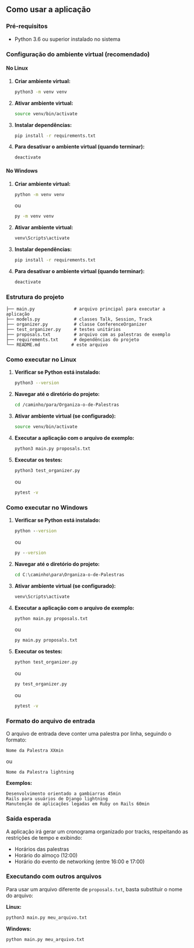 ## Como usar a aplicação

### Pré-requisitos
- Python 3.6 ou superior instalado no sistema

### Configuração do ambiente virtual (recomendado)

#### No Linux

1. **Criar ambiente virtual:**
   ```bash
   python3 -m venv venv
   ```

2. **Ativar ambiente virtual:**
   ```bash
   source venv/bin/activate
   ```

3. **Instalar dependências:**
   ```bash
   pip install -r requirements.txt
   ```

4. **Para desativar o ambiente virtual (quando terminar):**
   ```bash
   deactivate
   ```

#### No Windows

1. **Criar ambiente virtual:**
   ```cmd
   python -m venv venv
   ```
   ou
   ```cmd
   py -m venv venv
   ```

2. **Ativar ambiente virtual:**
   ```cmd
   venv\Scripts\activate
   ```

3. **Instalar dependências:**
   ```cmd
   pip install -r requirements.txt
   ```

4. **Para desativar o ambiente virtual (quando terminar):**
   ```cmd
   deactivate
   ```

### Estrutura do projeto
```
├── main.py               # arquivo principal para executar a aplicação
├── models.py             # classes Talk, Session, Track
├── organizer.py          # classe ConferenceOrganizer
├── test_organizer.py     # testes unitários
├── proposals.txt         # arquivo com as palestras de exemplo
├── requirements.txt      # dependências do projeto
└── README.md            # este arquivo
```

### Como executar no Linux

1. **Verificar se Python está instalado:**
   ```bash
   python3 --version
   ```

2. **Navegar até o diretório do projeto:**
   ```bash
   cd /caminho/para/Organiza-o-de-Palestras
   ```

3. **Ativar ambiente virtual (se configurado):**
   ```bash
   source venv/bin/activate
   ```

4. **Executar a aplicação com o arquivo de exemplo:**
   ```bash
   python3 main.py proposals.txt
   ```

5. **Executar os testes:**
   ```bash
   python3 test_organizer.py
   ```
   ou
   ```bash
   pytest -v
   ```

### Como executar no Windows

1. **Verificar se Python está instalado:**
   ```cmd
   python --version
   ```
   ou
   ```cmd
   py --version
   ```

2. **Navegar até o diretório do projeto:**
   ```cmd
   cd C:\caminho\para\Organiza-o-de-Palestras
   ```

3. **Ativar ambiente virtual (se configurado):**
   ```cmd
   venv\Scripts\activate
   ```

4. **Executar a aplicação com o arquivo de exemplo:**
   ```cmd
   python main.py proposals.txt
   ```
   ou
   ```cmd
   py main.py proposals.txt
   ```

5. **Executar os testes:**
   ```cmd
   python test_organizer.py
   ```
   ou
   ```cmd
   py test_organizer.py
   ```
   ou
   ```bash
   pytest -v
   ```

### Formato do arquivo de entrada

O arquivo de entrada deve conter uma palestra por linha, seguindo o formato:
```
Nome da Palestra XXmin
```
ou
```
Nome da Palestra lightning
```

**Exemplos:**
```
Desenvolvimento orientado a gambiarras 45min
Rails para usuários de Django lightning
Manutenção de aplicações legadas em Ruby on Rails 60min
```

### Saída esperada

A aplicação irá gerar um cronograma organizado por tracks, respeitando as restrições de tempo e exibindo:
- Horários das palestras
- Horário do almoço (12:00)
- Horário do evento de networking (entre 16:00 e 17:00)

### Executando com outros arquivos

Para usar um arquivo diferente de `proposals.txt`, basta substituir o nome do arquivo:

**Linux:**
```bash
python3 main.py meu_arquivo.txt
```

**Windows:**
```cmd
python main.py meu_arquivo.txt
```
